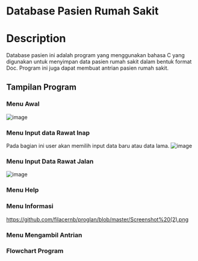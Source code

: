 # Database Pasien Rumah Sakit

# Description
Database pasien ini adalah program yang menggunakan bahasa C yang digunakan untuk menyimpan data pasien rumah sakit dalam bentuk format Doc. Program ini juga dapat membuat antrian pasien rumah sakit.

## Tampilan Program

### Menu Awal
![image](https://user-images.githubusercontent.com/46293986/50581238-7d2eb700-0e8a-11e9-975f-ee3b0ba51193.png)


### Menu Input data Rawat Inap
Pada bagian ini user akan memilih input data baru atau data lama.
![image](https://user-images.githubusercontent.com/46293986/50581256-aa7b6500-0e8a-11e9-8b13-87186debe786.png)

### Menu Input Data Rawat Jalan
![image](https://user-images.githubusercontent.com/46293986/50581279-e8788900-0e8a-11e9-8668-32f82b3a39f0.png)


### Menu Help

### Menu Informasi
https://github.com/filacernb/proglan/blob/master/Screenshot%20(2).png

### Menu Mengambil Antrian

### Flowchart Program
